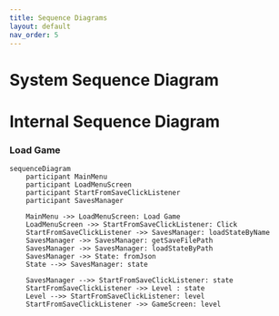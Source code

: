```yaml
---
title: Sequence Diagrams
layout: default
nav_order: 5
---
```


# System Sequence Diagram

[//]: # (Reference: https://mermaid.js.org/syntax/sequenceDiagram.html)



# Internal Sequence Diagram
### Load Game



```mermaid
sequenceDiagram
    participant MainMenu
    participant LoadMenuScreen
    participant StartFromSaveClickListener
    participant SavesManager
    
    MainMenu ->> LoadMenuScreen: Load Game
    LoadMenuScreen ->> StartFromSaveClickListener: Click
    StartFromSaveClickListener ->> SavesManager: loadStateByName
    SavesManager ->> SavesManager: getSaveFilePath
    SavesManager ->> SavesManager: loadStateByPath
    SavesManager ->> State: fromJson
    State -->> SavesManager: state
    
    SavesManager -->> StartFromSaveClickListener: state
    StartFromSaveClickListener ->> Level : state
    Level -->> StartFromSaveClickListener: level
    StartFromSaveClickListener ->> GameScreen: level

```
